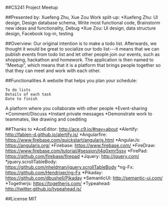 ##CS241 Project Meetup

##Presented by: Xuefeng Zhu, Xue Zou
   Work split-up: 
    *Xuefeng Zhu: UI design, Design database schema, Write most functional code, Brainstorm new ideas and functionality, Debug 
	*Xue Zou: UI design, data structure design, Facebook log-in, testing

##Overview:
Our original intention is to make a todo list. Afterwards, we thought it would be great to socialize our todo list---it means that we can publish events from todo list and let other people join our events, such as shopping, hackathon and homework. The application is then named to “Meetup”, which means that it is a platform that brings people together so that they can meet and work with each other.

##Functionalities 
A website that helps you plan your schedule: 

	To do lists
	Details of each task
	Date to finish

A platform where you collaborate with other people
*Event-sharing
*Comment/Discuss
*Instant private messages
*Demonstrate work to teammates, like drawing and coediting 

##Thanks to 
*AceEditor: http://ace.c9.io/#nav=about
*Alertify:  http://fabien-d.github.io/alertify.js/
*Angularfire: https://www.firebase.com/quickstart/angularjs.html
*AngularJs: https://angularjs.org/
*Firebase: https://www.firebase.com/
*FireDraw: https://www.firebase.com/tutorial/#session/t4q0xmr5ssy 
*FirePad: https://github.com/firebase/firepad
*Jquery: http://jquery.com/
*jquery.scrollTableBody: https://github.com/nheldman/jquery.scrollTableBody
*ng-Fx: https://github.com/Hendrixer/ng-Fx
*Pikaday: https://github.com/dbushell/Pikaday
*SemanticUI: http://semantic-ui.com/
*Togetherjs: https://togetherjs.com/
*Typeahead: http://twitter.github.io/typeahead.js/

##License 
MIT

